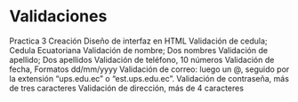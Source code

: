 # Validaciones

Practica 3
Creación
Diseño de interfaz en HTML
Validación de cedula; Cedula Ecuatoriana
Validación de nombre; Dos nombres
Validación de apellido; Dos apellidos
Validación de teléfono, 10 números
Validación de fecha, Formatos dd/mm/yyyy
Validación de correo: luego un @, seguido por la extensión “ups.edu.ec” o “est.ups.edu.ec”.
Validación de contraseña, más de tres caracteres
Validación de dirección, más de 4 caracteres
